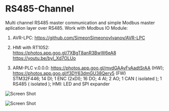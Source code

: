 # RS485-Channel
Multi channel RS485 master communication and simple Modbus master aplication layer over RS485.
Work with Modbus IO Module:

1) AVR-LPC: https://github.com/SimeonSimeonovIvanov/AVR-LPC

2) HMI with RT1052:<br>
https://photos.app.goo.gl/7XBgT8anR3BwW6eA8<br>
https://youtu.be/byI_Xd7OLUo

3) ARM-PLC v.0.0.0: https://photos.app.goo.gl/mvdGAAyFvAadtSrAA (HW); https://photos.app.goo.gl/f3DY63dmGU38Qery5 (FW)<br>
STM32F446; 14 DI; 1 ENC (2xDI); 16 DO;  4 AI; 2 AO; 1 CAN ( isolated ); 1 RS485 ( isolated ); HMI: LED and SPI expander

![Screen Shot](https://lh3.googleusercontent.com/FQr5hSMQqp2i_nwhZKglB-SCWpj6r-qX7r7Q-jVdQKx1wFxZURQ0LDfvRpwgbzK7AezVR70dovUALOiyYdSaQdRBpPOx6JCb9xz4_ndkZiJmi8XbgmQ-WjyfjlQAHrFRKiS7UnRj_CbJssxmr5eg0EEhBxSKmjMiBg2zKSS8P3ATYrBTvbpViYRgtGKj5QlCZZjyD9ScpvY4FDGCGil1Sb-6eX8CO8l0C6VeFSGm7OiOaXqTXsDchaM6RdHQqhylD7Uk00mR2uB2leGAh-q0sIrtt1sxoxXXHavIsso08paLcmGM9lJf2Uat_KCfaf1A-nRmuqkovf-DfAxXIsaxU2MX1tLXxuGsB5eTdPxSNFqCBNdGBufq8bOw_9vdApEsZAsFDiLaFeLALUHZghp6UFyEnEjwLvs3e3_Zl-lGCt0ZsyLLgWpn--r34cKRKdE6P0K6tCAj21HBDitseeUqJIz1y34NHpt3h4dx6ibffw_JBpOprTipTyqvX-h1TfCzgt282_tuwkoHDuVmOlGEFWLBVwruuwEpkjAua0YFZuJUQgwd0euoz18P0KaYdRVtb8VqcAbrfiR4UP-ntGKC2axnFQCS70RUQQSqDlgG6A2FKZyl46vnNec2B9yH7uwxgMq-G3u71GumZ0rcL7kVYlr5s9O92WPzA0AdFMkzMqTpHXiWKPyfG_nYkwqLQjtkabRqcgsge1y6PJg5DPoFjuGOGBpug6Gt3L7NgJC2EyCIA89fEPXr4og=w1684-h947-no)

![Screen Shot](https://lh3.googleusercontent.com/BwrB4V_hHiQsqGB-tnzd-USEWjRt0cFeHUlBFhk7hrbIHG4wP5IirV_a96Xj2k3tSClPeQAH-rYYZqGWUPmQJJXZ2V2G-YTNOqQ7jTvE2nZIrHFk9R9N5M_SXuyt30pTqXnGKLKaj8HQlyb8JBunTz2LgXu_0Y4F5P10rKoDtWczj0hemzGYmUh3tY5F9oE-fMNTSiAxNw89AS9eCD9-sxN0Jt7BdY4MVFHZ0UKJOFp4JAalHGQlDHeUxGZ_PmCkxPIFtHFCbglErgErJNmfVs8X0HuVxqGgYL-UywJyZkuhAAAhJV5xMjKpzMJ5D5SBOqMUoo0AHPO4eHFKU8-OyiB0xzURMcxKTxksXn9sQd-iImL57aoXooXiAfnAuLv74YKFWi3xSaCNmf9pOzJZjvV4jATjC_JWwCr60WdpuyBYXADn8MNnGkx8OJgROV8pzGuzWQjpWVIDxXQwTKnD5vaI4vUDQMm653CMpv6_hNSN5e_O_foRr1exb3Ye2shiCQzq0PbaUfco4snZsB7335lm_uU3UYhowxGvh-ogxz-iIHSjXGIZ5_FBGzQQeNuGYT-qJOrbDgm7UxXmsgtcq3o5BB1zHrfyEPncIa0E1Ze2IHC2znU7LL-qrd6Br3OBeg83Srzu8naRa6ZwUsK9IaBNIITl1qpFvT9mtIhQfcBZuZi4z-MaZfTKvXev6sRQhpW_NGOfyM4AoermuTeTVB4=w1158-h652-no?authuser=0)
